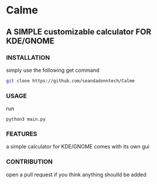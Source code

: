 # Calme

##  A SIMPLE customizable calculator FOR  KDE/GNOME

### INSTALLATION
simply use the following get  command 

```bash
git clone https://github.com/seandadonntech/Calme
```

### USAGE
run
```
python3 main.py
```


### FEATURES    
a simple calculator for KDE/GNOME comes with its own gui

### CONTRIBUTION
open a pull request if you think anything shoulld  be added

